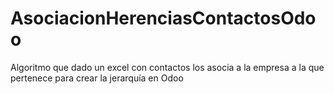 # AsociacionHerenciasContactosOdoo
Algoritmo que dado un excel con contactos los asocia a la empresa a la que pertenece para crear la jerarquía en Odoo
